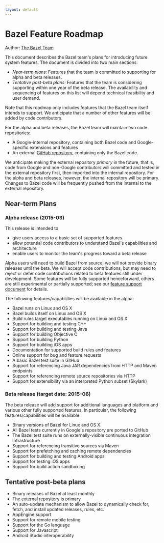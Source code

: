 ```yaml
---
layout: default
---
```


# Bazel Feature Roadmap

Author: [The Bazel Team](https://groups.google.com/forum/#!forum/bazel-discuss)

This document describes the Bazel team's plans for introducing future
system features. The document is divided into two main sections:

*   *Near-term plans:* Features that the team is committed to supporting
    for alpha and beta releases.
*   *Tentative post-beta plans:* Features that the team is considering
    supporting within one year of the beta release. The availability and
    sequencing of features on this list will depend technical feasibility
    and user demand.

Note that this roadmap only includes features that the Bazel team itself
intends to support. We anticipate that a number of other features will be
added by code contributors.

For the alpha and beta releases, the Bazel team will maintain two code
repositories:

*   A Google-internal repository, containing both Bazel code and
    Google-specific extensions and features
*   An external [GitHub repository](https://github.com/google/bazel),
    containing only the Bazel code.

We anticipate making the external repository *primary* in the future, that is,
code from Google and non-Google contributors will committed and tested in the
external repository first, then imported into the internal repository. For
the alpha and beta releases, however, the internal repository will be primary.
Changes to Bazel code will be frequently pushed from the internal to
the external repository.

## Near-term Plans

### <a name="alpha"></a>Alpha release (2015-03)

This release is intended to

*   give users access to a basic set of supported features
*   allow potential code contributors to understand Bazel's capabilities and
    architecture
*   enable users to monitor the team's progress toward a beta release

Alpha users will need to build Bazel from source; we will not provide binary
releases until the beta. We will accept code contributions, but may need to
reject or defer code contributions related to beta features still under
development. Some features will be fully supported
henceforward, others are still experimental or partially supported;
see our [feature support document](support.html) for details.

The following features/capabilities will be available in the alpha:

*   Bazel runs on Linux and OS X
*   Bazel builds itself on Linux and OS X
*   Build rules target executables running on Linux and OS X
*   Support for building and testing C++
*   Support for building and testing Java
*   Support for building Objective C
*   Support for building Python
*   Support for building iOS apps
*   Documentation for supported build rules and features
*   Online support for bug and feature requests
*   A basic Bazel test suite in GitHub
*   Support for referencing Java JAR dependencies from HTTP and Maven endpoints
*   Support for referencing remote source repositories via HTTP
*   Support for extensibility via an interpreted Python subset (Skylark)

### <a name="beta"></a>Beta release (target date: 2015-06)

The beta release will add support for additional languages and platform and
various other fully supported features. In particular, the following
features/capabilities will be available:

*   Binary versions of Bazel for Linux and OS X
*   All Bazel tests currently in Google's repository are ported to GitHub
*   The Bazel test suite runs on externally-visible continuous integration
    infrastructure
*   Support for referencing transitive sources via Maven
*   Support for prefetching and caching remote dependencies
*   Support for building and testing Android apps
*   Support for testing iOS apps
*   Support for build action sandboxing

## Tentative post-beta plans

*   Binary releases of Bazel at least monthly
*   The external repository is primary
*   An auto-update mechanism to allow Bazel to dynamically check for, fetch,
    and install updated releases, rules, etc.
*   AppEngine support
*   Support for remote mobile testing
*   Support for the Go language
*   Support for Javascript
*   Android Studio interoperability



